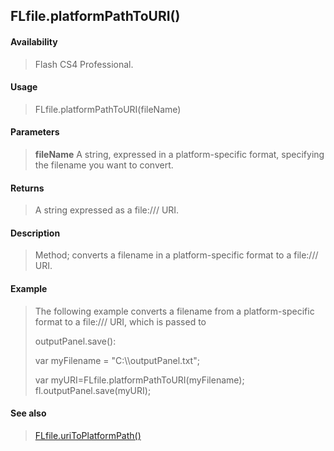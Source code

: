 ## FLfile.platformPathToURI()

#### Availability

> Flash CS4 Professional.

#### Usage

> FLfile.platformPathToURI(fileName)

#### Parameters

> **fileName** A string, expressed in a platform-specific format, specifying the filename you want to convert.

#### Returns

> A string expressed as a file:/// URI.

#### Description

> Method; converts a filename in a platform-specific format to a file:/// URI.

#### Example

> The following example converts a filename from a platform-specific format to a file:/// URI, which is passed to
>
> outputPanel.save():
>
> var myFilename = "C:\\\\outputPanel.txt";
>
> var myURI=FLfile.platformPathToURI(myFilename); fl.outputPanel.save(myURI);

#### See also

> [FLfile.uriToPlatformPath()](#_bookmark576)

